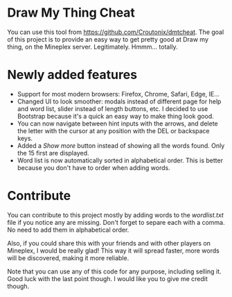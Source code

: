 # Draw My Thing Cheat
You can use this tool from https://github.com/Croutonix/dmtcheat. The goal of this project is to provide an easy way to get pretty good at Draw my thing, on the Mineplex server. Legitimately. Hmmm... totally.

# Newly added features
- Support for most modern browsers: Firefox, Chrome, Safari, Edge, IE...
- Changed UI to look smoother: modals instead of different page for help and word list, slider instead of length buttons, etc. I decided to use Bootstrap because it's a quick an easy way to make thing look good.
- You can now navigate between hint inputs with the arrows, and delete the letter with the cursor at any position with the DEL or backspace keys.
- Added a _Show more_ button instead of showing all the words found. Only the 15 first are displayed.
- Word list is now automatically sorted in alphabetical order. This is better because you don't have to order when adding words.

# Contribute
You can contribute to this project mostly by adding words to the _wordlist.txt_ file if you notice any are missing. Don't forget to separe each with a comma. No need to add them in alphabetical order.

Also, if you could share this with your friends and with other players on Mineplex, I would be really glad! This way it will spread faster, more words will be discovered, making it more reliable.

Note that you can use any of this code for any purpose, including selling it. Good luck with the last point though. I would like you to give me credit though.
